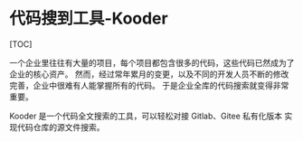 # 代码搜到工具-Kooder

[TOC]

一个企业里往往有大量的项目，每个项目都包含很多的代码，这些代码已然成为了企业的核心资产。 然而，经过常年累月的变更，以及不同的开发人员不断的修改完善，企业中很难有人能掌握所有的代码。 于是企业全库的代码搜索就变得非常重要。

Kooder 是一个代码全文搜索的工具，可以轻松对接 Gitlab、Gitee 私有化版本 实现代码仓库的源文件搜索。

